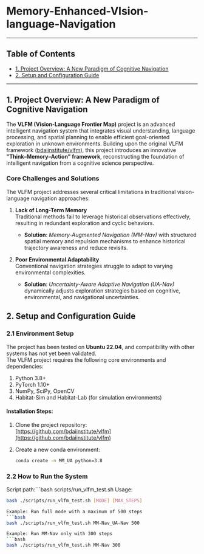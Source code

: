# Memory-Enhanced-VIsion-language-Navigation

---

## Table of Contents

- [1. Project Overview: A New Paradigm of Cognitive Navigation](#1-project-overview-a-new-paradigm-of-cognitive-navigation)
- [2. Setup and Configuration Guide](#2-setup-and-configuration-guide)

---
## 1. Project Overview: A New Paradigm of Cognitive Navigation

The **VLFM (Vision-Language Frontier Map)** project is an advanced intelligent navigation system that integrates visual understanding, language processing, and spatial planning to enable efficient goal-oriented exploration in unknown environments. Building upon the original VLFM framework ([bdaiinstitute/vlfm](https://github.com/bdaiinstitute/vlfm.git)), this project introduces an innovative **"Think–Memory–Action" framework**, reconstructing the foundation of intelligent navigation from a cognitive science perspective.

### Core Challenges and Solutions

The VLFM project addresses several critical limitations in traditional vision-language navigation approaches:

1. **Lack of Long-Term Memory**  
   Traditional methods fail to leverage historical observations effectively, resulting in redundant exploration and cyclic behaviors.  
   - **Solution**: *Memory-Augmented Navigation (MM-Nav)* with structured spatial memory and repulsion mechanisms to enhance historical trajectory awareness and reduce revisits.

2. **Poor Environmental Adaptability**  
   Conventional navigation strategies struggle to adapt to varying environmental complexities.  
   - **Solution**: *Uncertainty-Aware Adaptive Navigation (UA-Nav)* dynamically adjusts exploration strategies based on cognitive, environmental, and navigational uncertainties.
## 2. Setup and Configuration Guide


### 2.1 Environment Setup

The project has been tested on **Ubuntu 22.04**, and compatibility with other systems has not yet been validated.  
The VLFM project requires the following core environments and dependencies:

1. Python 3.8+
2. PyTorch 1.10+
3. NumPy, SciPy, OpenCV
4. Habitat-Sim and Habitat-Lab (for simulation environments)

#### Installation Steps:

1. Clone the project repository:  
   [https://github.com/bdaiinstitute/vlfm](https://github.com/bdaiinstitute/vlfm)

2. Create a new conda environment:  
   ```bash
   conda create -n MM_UA python=3.8
### 2.2 How to Run the System
Script path:```bash scripts/run_vlfm_test.sh
Usage:
```bash
bash ./scripts/run_vlfm_test.sh [MODE] [MAX_STEPS]

Example: Run full mode with a maximum of 500 steps
```bash
bash ./scripts/run_vlfm_test.sh MM-Nav_UA-Nav 500

Example: Run MM-Nav only with 300 steps
```bash
bash ./scripts/run_vlfm_test.sh MM-Nav 300

